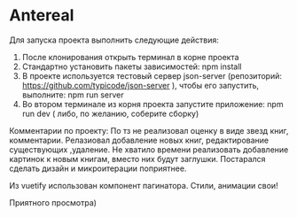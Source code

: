 # Antereal

Для запуска проекта выполнить следующие действия:
1. После клонирования открыть терминал в корне проекта
2. Стандартно установить пакеты зависимостей: npm install
3. В проекте используется тестовый сервер json-server (репозиторий: https://github.com/typicode/json-server ), чтобы его запустить, выполните: npm run server
4. Во втором терминале из корня проекта запустите приложение: npm run dev ( либо, по желанию, соберите сборку)

Комментарии по проекту:
По тз не реализовал оценку в виде звезд книг, комментарии.
Релазиовал добавление новых книг, редактирование существующих ,удаление. Не хватило времени реализовать добавление картинок к новым книгам, вместо них будут заглушки.
Постарался сделать дизайн и микроитерации поприятнее.

Из vuetify использован компонент пагинатора. Стили, анимации свои!

Приятного просмотра)
